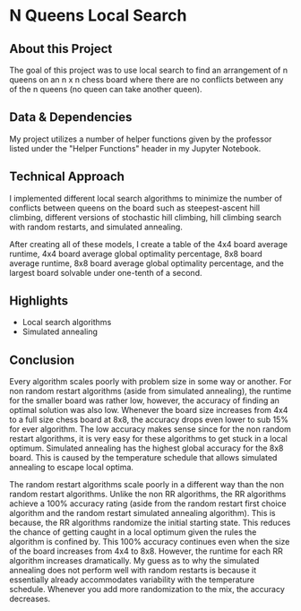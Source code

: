 # N Queens Local Search

## About this Project

The goal of this project was to use local search to find an arrangement of n queens on an n x n chess board where there are no conflicts between any of the n queens (no queen can take another queen). 

## Data & Dependencies

My project utilizes a number of helper functions given by the professor listed under the "Helper Functions" header in my Jupyter Notebook.

## Technical Approach

I implemented different local search algorithms to minimize the number of conflicts between queens on the board such as steepest-ascent hill climbing, different versions of stochastic hill climbing,  hill climbing search with random restarts, and simulated annealing. 

After creating all of these models, I create a table of the 4x4 board average runtime, 4x4 board average global optimality percentage, 8x8 board average runtime, 8x8 board average global optimality percentage, and the largest board solvable under one-tenth of a second.

## Highlights

* Local search algorithms
* Simulated annealing

## Conclusion

Every algorithm scales poorly with problem size in some way or another. For non random restart algorithms (aside from simulated annealing), the runtime for the smaller board was rather low, however, the accuracy of finding an optimal solution was also low. Whenever the board size increases from 4x4 to a full size chess board at 8x8, the accuracy drops even lower to sub 15% for ever algorithm. The low accuracy makes sense since for the non random restart algorithms, it is very easy for these algorithms to get stuck in a local optimum. Simulated annealing has the highest global accuracy for the 8x8 board. This is caused by the temperature schedule that allows simulated annealing to escape local optima.

The random restart algorithms scale poorly in a different way than the non random restart algorithms. Unlike the non RR algorithms, the RR algorithms achieve a 100% accuracy rating (aside from the random restart first choice algorithm and the random restart simulated annealing algorithm). This is because, the RR algorithms randomize the initial starting state. This reduces the chance of getting caught in a local optimum given the rules the algorithm is confined by. This 100% accuracy continues even when the size of the board increases from 4x4 to 8x8. However, the runtime for each RR algorithm increases dramatically. My guess as to why the simulated annealing does not perform well with random restarts is because it essentially already accommodates variability with the temperature schedule. Whenever you add more randomization to the mix, the accuracy decreases.
